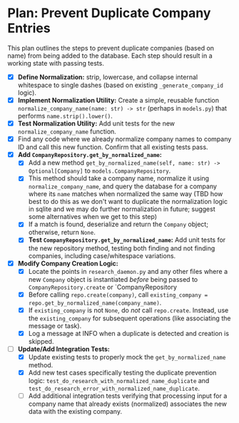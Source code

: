 # Plan: Prevent Duplicate Company Entries

This plan outlines the steps to prevent duplicate companies (based on name) from being added to the database. Each step should result in a working state with passing tests.

- [x] **Define Normalization:** strip, lowercase, and collapse internal
      whitespace to single dashes (based on existing `_generate_company_id` logic).
- [x] **Implement Normalization Utility:** Create a simple, reusable function `normalize_company_name(name: str) -> str` (perhaps in `models.py`) that performs `name.strip().lower()`.
- [x] **Test Normalization Utility:** Add unit tests for the new
      `normalize_company_name` function.
- [x] Find any code where we already normalize company names to company ID and
      call this new function. Confirm that all existing tests pass.
- [x] **Add `CompanyRepository.get_by_normalized_name`:**
    - [x] Add a new method `get_by_normalized_name(self, name: str) -> Optional[Company]` to `models.CompanyRepository`.
    - [x] This method should take a company name, normalize it using
          `normalize_company_name`, and query the database for a company where
          its `name` matches when normalized the same way (TBD how best to do
          this as we don't want to duplicate the normalization logic in sqlite
          and we may do further normalization in future;
          suggest some alternatives when we get to this step)
    - [x] If a match is found, deserialize and return the `Company` object; otherwise, return `None`.
    - [x] **Test `CompanyRepository.get_by_normalized_name`:** Add unit tests for the new repository method, testing both finding and not finding companies, including case/whitespace variations.
- [x] **Modify Company Creation Logic:**
    - [x] Locate the points in `research_daemon.py` and any other files where a
          new `Company` object is instantiated *before* being passed to
          `CompanyRepository.create` or `CompanyRepository
    - [x] Before calling `repo.create(company)`, call `existing_company = repo.get_by_normalized_name(company_name)`.
    - [x] If `existing_company` is not `None`, do *not* call `repo.create`. Instead, use the `existing_company` for subsequent operations (like associating the message or task).
    - [x] Log a message at INFO when a duplicate is detected and creation is skipped.
- [ ] **Update/Add Integration Tests:**
    - [x] Update existing tests to properly mock the `get_by_normalized_name` method.
    - [x] Add new test cases specifically testing the duplicate prevention logic: `test_do_research_with_normalized_name_duplicate` and `test_do_research_error_with_normalized_name_duplicate`.
    - [ ] Add additional integration tests verifying that processing input for a company name that already exists (normalized) associates the new data with the existing company. 